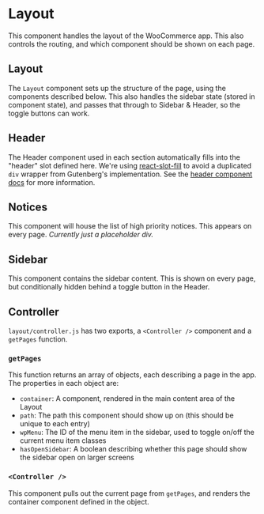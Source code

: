 Layout
======

This component handles the layout of the WooCommerce app. This also controls the routing, and which component should be shown on each page.

## Layout

The `Layout` component sets up the structure of the page, using the components described below. This also handles the sidebar state (stored in component state), and passes that through to Sidebar & Header, so the toggle buttons can work.

## Header

The Header component used in each section automatically fills into the "header" slot defined here. We're using [react-slot-fill](https://github.com/camwest/react-slot-fill) to avoid a duplicated `div` wrapper from Gutenberg's implementation. See the [header component docs](../components/header) for more information.

## Notices

This component will house the list of high priority notices. This appears on every page. _Currently just a placeholder div._

## Sidebar

This component contains the sidebar content. This is shown on every page, but conditionally hidden behind a toggle button in the Header.

## Controller

`layout/controller.js` has two exports, a `<Controller />` component and a `getPages` function.

### `getPages`

This function returns an array of objects, each describing a page in the app. The properties in each object are:

- `container`: A component, rendered in the main content area of the Layout
- `path`: The path this component should show up on (this should be unique to each entry)
- `wpMenu`: The ID of the menu item in the sidebar, used to toggle on/off the current menu item classes
- `hasOpenSidebar`: A boolean describing whether this page should show the sidebar open on larger screens

### `<Controller />`

This component pulls out the current page from `getPages`, and renders the container component defined in the object.

